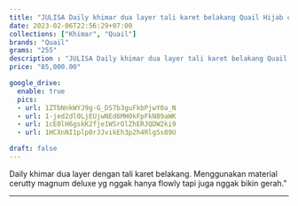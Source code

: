 ```yaml
---
title: "JULISA Daily khimar dua layer tali karet belakang Quail Hijab ceruty"
date: 2023-02-06T22:56:29+07:00
collections: ["Khimar", "Quail"]
brands: "Quail"
grams: "255"
description : "JULISA Daily khimar dua layer tali karet belakang Quail Hijab ceruty"
price: "85,000.00"

google_drive:
  enable: true
  pics:
  - url: 1ZTbNnkWYJ9g-G_DS7b3guFkbPjwY0a_N
  - url: 1-jed2dl0LjEUjwNEd6MH0kFpFkN89aWK
  - url: 1cE0lH6gskK2fje1WSrOlZhERJQDW2ki9
  - url: 1HCXnNI1plp0rJJvikEh3p2h4RlgSs89U

draft: false
---
```


Daily khimar dua layer dengan tali karet belakang. Menggunakan material cerutty magnum deluxe yg nggak hanya flowly tapi juga nggak bikin gerah."

----------    
 
